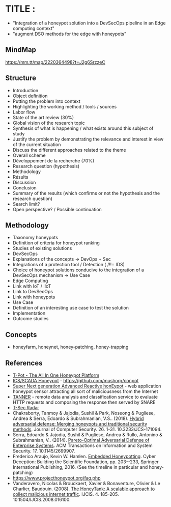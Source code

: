 # TITLE :
* "Integration of a honeypot solution into a DevSecOps pipeline in an Edge computing context"
* "augment DSO methods for the edge with honeypots"

## MindMap
https://mm.tt/map/2220364498?t=J2g6SrzzeC

## Structure
* Introduction
 * Object definition
 * Putting the problem into context 
 * Highlighting the working method / tools / sources
 * Labor flow 
* State of the art review (30%)
 * Global vision of the research topic 
 * Synthesis of what is happening / what exists around this subject of study 
 * Justify the problem by demonstrating the relevance and interest in view of the current situation 
 * Discuss the different approaches related to the theme 
 * Overall scheme 
* Développement de la recherche (70%)
 * Research question (hypothesis) 
 * Methodology
 * Résults
 * Discussion
* Conclusion
 * Summary of the results (which confirms or not the hypothesis and the research question) 
 * Search limit? 
 * Open perspective? / Possible continuation 

 ## Methodology 
 * Taxonomy honeypots
  * Definition of criteria for honeypot ranking 
  * Studies of existing solutions 
* DevSecOps
 * Explanations of the concepts -> DevOps + Sec 
 * Integrations of a protection tool / Detection ( /!\!= IDS) 
 * Choice of honeypot solutions conducive to the integration of a DevSecOps mechanism -> Use Case
* Edge Computing 
 * Link with IoT / IIoT 
 * Link to DevSecOps 
 * Link with honeypots 
* Use Case
 * Definition of an interesting use case to test the solution 
 * Implementation 
 * Outcome studies 

## Concepts

* honeyfarm, honeynet, honey-patching, honey-trapping

## References

* [T-Pot - The All In One Honeypot Platform](https://github.com/telekom-security/tpotce)
* [ICS/SCADA Honeypot](http://conpot.org/) - https://github.com/mushorg/conpot
* [Super Next generation Advanced Reactive honEypot](https://github.com/mushorg/snare) - web application honeypot sensor attracting all sort of maliciousness from the Internet
* [TANNER](https://github.com/mushorg/tanner) - remote data analysis and classification service to evaluate HTTP requests and composing the response then served by SNARE
* [T-Sec Radar](https://www.sicherheitstacho.eu/start/main)
* Chakraborty, Tanmoy & Jajodia, Sushil & Park, Noseong & Pugliese, Andrea & Serra, Edoardo & Subrahmanian, V.S.. (2018). [Hybrid adversarial defense: Merging honeypots and traditional security methods](https://www.researchgate.net/publication/325026022_Hybrid_adversarial_defense_Merging_honeypots_and_traditional_security_methods1). Journal of Computer Security. 26. 1-31. 10.3233/JCS-171094.
* Serra, Edoardo & Jajodia, Sushil & Pugliese, Andrea & Rullo, Antonino & Subrahmanian, V.. (2014). [Pareto-Optimal Adversarial Defense of Enterprise Systems](https://www.researchgate.net/publication/266912495_Pareto-Optimal_Adversarial_Defense_of_Enterprise_Systems). ACM Transactions on Information and System Security. 17. 10.1145/2699907.
* Frederico Araujo, Kevin W. Hamlen. [Embedded Honeypotting](https://link.springer.com/chapter/10.1007/978-3-319-32699-3_9). Cyber Deception: Building the Scientific Foundation, pp. 203--233, Springer International Publishing, 2016. (See the timeline in particular and honey-patching)
* https://www.projecthoneypot.org/faq.php
* Vanderavero, Nicolas & Brouckaert, Xavier & Bonaventure, Olivier & Le Charlier, Baudouin. (2008). [The HoneyTank: A scalable approach to collect malicious internet traffic](https://www.researchgate.net/publication/220592932_The_HoneyTank_A_scalable_approach_to_collect_malicious_internet_traffic). IJCIS. 4. 185-205. 10.1504/IJCIS.2008.016100. 
